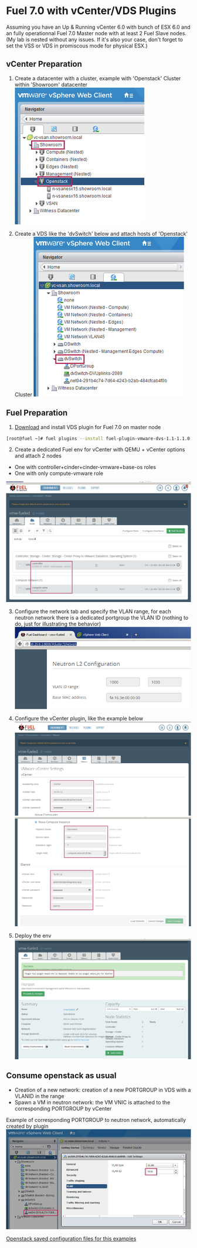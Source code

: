 # Fuel 7.0 with vCenter/VDS Plugins 

Assuming you have an Up & Running vCenter 6.0 with bunch of ESX 6.0 and an fully operationnal Fuel 7.0 Master node with at least 2 Fuel Slave nodes. (My lab is nested without any issues. If it's also your case, don't forget to set the VSS or VDS in promiscous mode for physical ESX.)

## vCenter Preparation

1. Create a datacenter with a cluster, example with 'Openstack' Cluster within 'Showroom' datacenter
![](docs/vcenter-cluster-openstack.png)

2. Create a VDS like the 'dvSwitch' below and attach hosts of 'Openstack' Cluster
![](docs/vcenter-dvswitch.png)

## Fuel Preparation

1. [Download](http://plugins.mirantis.com/repository/f/u/fuel-plugin-vmware-dvs/fuel-plugin-vmware-dvs-1.1-1.1.0-1.noarch.rpm) and install VDS plugin for Fuel 7.0 on master node 
```bash
[root@fuel ~]# fuel plugins --install fuel-plugin-vmware-dvs-1.1-1.1.0-1.noarch.rpm
```

2. Create a dedicated Fuel env for vCenter with QEMU + vCenter options and attach 2 nodes
  * One with controller+cinder+cinder-vmware+base-os roles
  * One with only compute-vmware role
   
![](docs/fuel-nodes.png)

3. Configure the network tab and specify the VLAN range, for each neutron network there is a dedicated portgroup the VLAN ID (nothing to do, just for illustrating the behavior)
![](docs/fuel-network-settings.png)

4. Configure the vCenter plugin, like the example below
![](docs/fuel-vcenter-conf-plugin.png)
![](docs/fuel-vcenter-conf-plugin-nova-glance.png)

5. Deploy the env
![](docs/fuel-deployment.png)

## Consume openstack as usual
  * Creation of a new network: creation of a new PORTGROUP in VDS with a VLANID in the range
  * Spawn a VM in neutron network: the VM VNIC is attached to the corresponding PORTGROUP by vCenter

Example of corresponding PORTGROUP to neutron network, automatically created by plugin
![](docs/vcenter-new-portgroup.png)

[Openstack saved configuration files for this examples](scripts/vmw-fuel-dvs.tgz)

